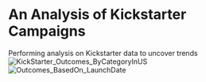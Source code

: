 # An Analysis of Kickstarter Campaigns
Performing analysis on Kickstarter data to uncover trends
![KickStarter_Outcomes_ByCategoryInUS](D:\UCB\Modules\Module_01\CrowdFundingAnalysis\KickStarter_Outcomes_ByCategoryInUS)
![Outcomes_BasedOn_LaunchDate](D:\UCB\Modules\Module_01\CrowdFundingAnalysis\Outcomes_BasedOn_LaunchDate)
